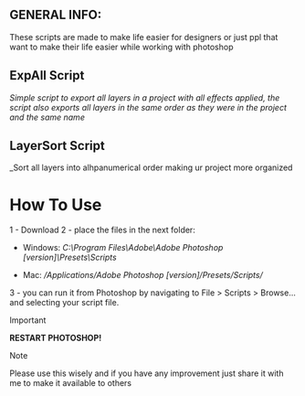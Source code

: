 

## GENERAL INFO:
These scripts are made to make life easier for designers or
just ppl that want to make their life easier while working with photoshop



## ExpAll Script

_Simple script to export all layers in a project with all effects applied, the script also exports all layers in the same order as they were in the project and the same name_


## LayerSort Script

_Sort all layers into alhpanumerical order making ur project more organized


# How To Use

1 - Download 
2 - place the files in the next folder:

 - Windows: _C:\Program Files\Adobe\Adobe Photoshop [version]\Presets\Scripts_

 - Mac: _/Applications/Adobe Photoshop [version]/Presets/Scripts/_

3 - you can run it from Photoshop by navigating to File > Scripts > Browse... and selecting your script file.

> [!IMPORTANT]
**RESTART PHOTOSHOP!**

> [!NOTE]
> Please use this wisely and if you have any improvement just share it with me to make it available to others
